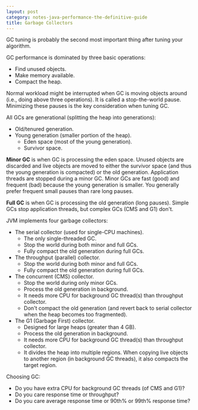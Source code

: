 ```yaml
---
layout: post
category: notes-java-performance-the-definitive-guide
title: Garbage Collectors
---
```


GC tuning is probably the second most important thing after tuning your algorithm.

GC performance is dominated by three basic operations:

* Find unused objects.
* Make memory available.
* Compact the heap.

Normal workload might be interrupted when GC is moving objects around
(i.e., doing above three operations).
It is called a stop-the-world pause.
Minimizing these pauses is the key consideration when tuning GC.

All GCs are generational (splitting the heap into generations):

* Old/tenured generation.
* Young generation (smaller portion of the heap).
  - Eden space (most of the young generation).
  - Survivor space.

**Minor GC** is when GC is processing the eden space.
Unused objects are discarded and live objects are moved to either
the survivor space (and thus the young generation is compacted) or the old generation.
Application threads are stopped during a minor GC.
Minor GCs are fast (good) and frequent (bad) because the young generation is smaller.
You generally prefer frequent small pauses than rare long pauses.

**Full GC** is when GC is processing the old generation (long pauses).
Simple GCs stop application threads, but complex GCs (CMS and G1) don't.

JVM implements four garbage collectors:

* The serial collector (used for single-CPU machines).
  - The only single-threaded GC.
  - Stop the world during both minor and full GCs.
  - Fully compact the old generation during full GCs.
* The throughput (parallel) collector.
  - Stop the world during both minor and full GCs.
  - Fully compact the old generation during full GCs.
* The concurrent (CMS) collector.
  - Stop the world during only minor GCs.
  - Process the old generation in background.
  - It needs more CPU for background GC thread(s) than throughput collector.
  - Don't compact the old generation (and revert back to serial collector when the heap becomes too fragmented).
* The G1 (Garbage First) collector.
  - Designed for large heaps (greater than 4 GB).
  - Process the old generation in background.
  - It needs more CPU for background GC thread(s) than throughput collector.
  - It divides the heap into multiple regions.
    When copying live objects to another region (in background GC threads), it also compacts the target region.

Choosing GC:

* Do you have extra CPU for background GC threads (of CMS and G1)?
* Do you care response time or throughput?
* Do you care average response time or 90th% or 99th% response time?
